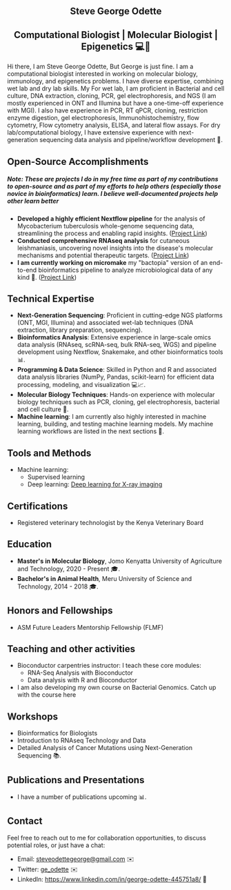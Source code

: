 <center><h2>Steve George Odette</h2></center>
<center><h2>Computational Biologist | Molecular Biologist | Epigenetics 💻🧬</h2></center>

<p>Hi there, I am Steve George Odette, But George is just fine. I am a computational biologist interested in working on molecular biology, immunology, and epigenetics problems. I have diverse expertise, combining wet lab and dry lab skills. My For wet lab, I am proficient in Bacterial and cell culture, DNA extraction, cloning, PCR, gel electrophoresis, and NGS (I am mostly experienced in ONT and Illumina but have a one-time-off experience with MGI). I also have experience in PCR, RT qPCR, cloning, restriction enzyme digestion, gel electrophoresis, Immunohistochemistry, flow cytometry, Flow cytometry analysis, ELISA, and lateral flow assays. For dry lab/computational biology, I have extensive experience with next-generation sequencing data analysis and pipeline/workflow development 🔬.</p>

<h2>Open-Source Accomplishments</h2>
<h5>Note: These are projects I do in my free time as part of my contributions to open-source and as part of my efforts to help others (especially those novice in bioinformatics) learn. I believe well-documented projects help other learn better</h5>

<ul>
  <li><strong>Developed a highly efficient Nextflow pipeline</strong> for the analysis of Mycobacterium tuberculosis whole-genome sequencing data, streamlining the process and enabling rapid insights. (<a href="https://github.com/GeOdette/mtbcore" target="_blank">Project Link</a>)</li>
  <li><strong>Conducted comprehensive RNAseq analysis</strong> for cutaneous leishmaniasis, uncovering novel insights into the disease's molecular mechanisms and potential therapeutic targets. (<a href="https://github.com/GeOdette/RNAseq" target="_blank">Project Link</a>)</li>
  <li><strong>I am currently working on micromake</strong> my "bactopia" version of an end-to-end bioinformatics pipeline to analyze microbiological data of any kind 🧪. (<a href="https://github.com/odetteg/micromake.git" target="_blank">Project Link</a>)</li>
</ul>

<h2>Technical Expertise</h2>

<ul>
  <li><strong>Next-Generation Sequencing</strong>: Proficient in cutting-edge NGS platforms (ONT, MGI, Illumina) and associated wet-lab techniques (DNA extraction, library preparation, sequencing).</li>
  <li><strong>Bioinformatics Analysis</strong>: Extensive experience in large-scale omics data analysis (RNAseq, scRNA-seq, bulk RNA-seq, WGS) and pipeline development using Nextflow, Snakemake, and other bioinformatics tools 📊.</li>
  <li><strong>Programming & Data Science</strong>: Skilled in Python and R and associated data analysis libraries (NumPy, Pandas, scikit-learn) for efficient data processing, modeling, and visualization 💻📈.</li>
  <li><strong>Molecular Biology Techniques</strong>: Hands-on experience with molecular biology techniques such as PCR, cloning, gel electrophoresis, bacterial and cell culture 🧬.</li>
  <li><strong>Machine learning</strong>: I am currently also highly interested in machine learning, building, and testing machine learning models. My machine learning workflows are listed in the next sections 🧬.</li>
</ul>

<h2>Tools and Methods</h2>
<ul>
  <li>Machine learning:
    <ul>
      <li>Supervised learning</li>
      <li>Deep learning: <a href="https://github.com/odetteg/machine_learning_medical_imaging.git" target="_blank">Deep learning for X-ray imaging</a></li>
    </ul>
  </li>
</ul>


<h2>Certifications</h2>
<ul>
  <li>
    Registered veterinary technologist by the Kenya Veterinary Board
  </li>
</ul>
<h2>Education</h2>

<ul>
  <li><strong>Master's in Molecular Biology</strong>, Jomo Kenyatta University of Agriculture and Technology, 2020 - Present 🎓.</li>
  <li><strong>Bachelor's in Animal Health</strong>, Meru University of Science and Technology, 2014 - 2018 🎓.</li>
</ul>


<h2>Honors and Fellowships</h2>
<ul>
  <li>ASM Future Leaders Mentorship Fellowship (FLMF) </li>
</ul>

<h2>Teaching and other activities</h2>
<ul>
  <li>Bioconductor carpentries instructor: I teach these core modules: 
    <ul>
      <li>RNA-Seq Analysis with Bioconductor </li>
      <li>Data analysis with R and Bioconductor </li>
    </ul>

  <li>I am also developing my own course on Bacterial Genomics. Catch up with the course here </li>
  
  </li>
</ul>
<h2>Workshops</h2>
<ul>
<li>Bioinformatics for Biologists</li>
<li>Introduction to RNAseq Technology and Data</li>
<li>Detailed Analysis of Cancer Mutations using Next-Generation Sequencing 📚.</li>
</ul>

<h2>Publications and Presentations</h2>

<ul>
  <li>I have a number of publications upcoming 📊.</li>
</ul>

<h2>Contact</h2>

<p>Feel free to reach out to me for collaboration opportunities, to discuss potential roles, or just have a chat:</p>

<ul>
  <li>Email: <a href="steveodettegeorge@gmail.com">steveodettegeorge@gmail.com</a> ✉️</li>
  <li>Twitter: <a href="https://twitter.com/ge_odette">ge_odette</a> ✉️</li>
  <li>LinkedIn: <a href="https://www.linkedin.com/in/george-odette-445751a8/" target="_blank">https://www.linkedin.com/in/george-odette-445751a8/</a> 🔗</li>
</ul>
